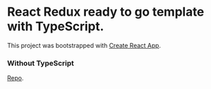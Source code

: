 # React Redux ready to go template with TypeScript.

This project was bootstrapped with [Create React App](https://github.com/facebook/create-react-app).

### Without TypeScript

[Repo](https://github.com/LuisMorenoM/rr-go).
